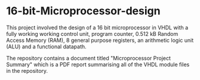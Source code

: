 # 16-bit-Microprocessor-design
This project involved the design of a 16 bit microprocessor in VHDL with a fully working working control unit, program counter, 0.512 kB Random Access Memory (RAM), 8 general purpose registers, an arithmetic logic unit (ALU) and a functional datapath.

The repository contains a document titled "Microprocessor Project Summary" which is a PDF report summarising all of the VHDL module files in the repository.
